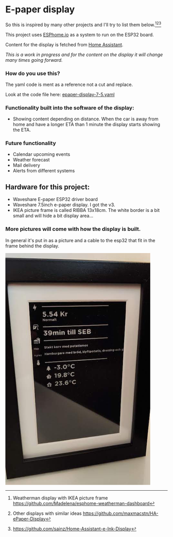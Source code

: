 # E-paper display 
So this is inspired by many other projects and I'll try to list them below.[^1][^2][^3]

This project uses [ESPhome.io](https://esphome.io/) as a system to run on the ESP32 board.

Content for the display is fetched from [Home Assistant](https://www.home-assistant.io/).

*This is a work in progress and for the content on the display it will change many times going forward.*
### How do you use this?
The yaml code is ment as a reference not a cut and replace.

Look at the code file here:
[epaper-display-7-5.yaml](/epaper-display-7-5.yaml)

### Functionality built into the software of the display:
- Showing content depending on distance. When the car is away from home and have a longer ETA than 1 minute the display starts showing the ETA. 

### Future functionality
- Calendar upcoming events
- Weather forecast
- Mail delivery
- Alerts from different systems

## Hardware for this project:

- Waveshare E-paper ESP32 driver board
- Waveshare 7.5inch e-paper display. I got the v3.   
- IKEA picture frame is called RIBBA 13x18cm. The white border is a bit small and will hide a bit display area... 

### More pictures will come with how the display is built. 
In general it's put in as a picture and a cable to the esp32 that fit in the frame behind the display. 



![e-paper display inside a IKEA picture frame](images-readme/epaper-display.jpeg?raw=true "Title")


[^1]: Weatherman display with IKEA picture frame
  https://github.com/Madelena/esphome-weatherman-dashboard
[^2]: Other displays with similar ideas
  https://github.com/maxmacstn/HA-ePaper-Display
[^3]: https://github.com/sainz/Home-Assistant-e-Ink-Display
